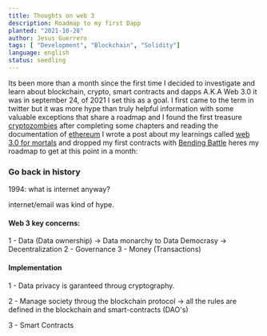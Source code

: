 ```yaml
---
title: Thoughts on web 3
description: Roadmap to my first Dapp
planted: "2021-10-28"
author: Jesus Guerrero
tags: [ "Development", "Blockchain", "Solidity"]
language: english
status: seedling
---
```


Its been more than a month since the first time I decided to investigate and learn about blockchain, crypto, smart contracts and dapps A.K.A Web 3.0 it was in september 24, of 2021 I set this as a goal. I first came to the term in twitter but it was more hype than truly helpful information with some valuable exceptions that share a roadmap and I found the first treasure [cryptozombies](https://cryptozombies.io/) after completing some chapters and reading the documentation of [ethereum](https://ethereum.org/en/developers/docs/) I wrote a post about my learnings called [web 3.0 for mortals](https://dev.to/jesusantguerrero/web-3-0-for-mortals-3h04) and dropped my first contracts with [Bending Battle](https://github.com/jesusantguerrero/bending-battle) heres my roadmap to get at this point in a month:

### Go back in history
1994: what is internet anyway?

internet/email was kind of hype.

#### Web 3 key concerns: 

1 - Data (Data ownership) -> Data monarchy to Data Democrasy -> Decentralization
2 - Governance 
3 - Money (Transactions)

#### Implementation
1 - Data privacy is garanteed throug cryptography.  

2 - Manage society throug the blockchain protocol -> all the rules are defined in the blockchain and smart-contracts (DAO's)

3 - Smart Contracts  



